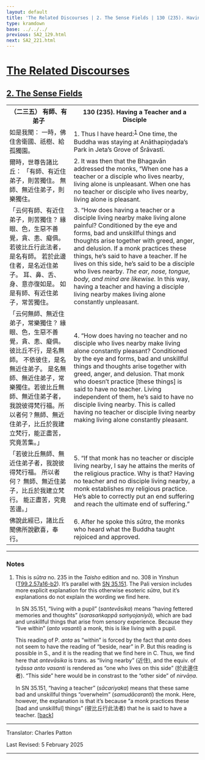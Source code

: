 ```yaml
---
layout: default
title: 'The Related Discourses | 2. The Sense Fields | 130 (235). Having a Teacher and a Disciple'
type: kramdown
base: ../../../
previous: SA2_129.html
next: SA2_221.html
---
```


<h1><a href='../index.html'>The Related Discourses</a></h1>
<h2><a href='index.html'>2. The Sense Fields</a></h2>

<table class="trans">
  <th class='ch'>（二三五） 有師、有弟子</th>
  <th class='en'>130 (235). Having a Teacher and a Disciple</th>
  <tr>
    <td class='ch' title='t125.2.57a16'>如是我聞： 一時，佛住舍衛國、祇樹、給孤獨園。</td>
    <td id='p1'>1. Thus I have heard:<sup id="ref1"><a href="#n1">1</a></sup> One time, the Buddha was staying at Anāthapiṇḍada’s Park in Jeta’s Grove of Śrāvastī.</td>
  </tr>
  <tr>
    <td class='ch' title='t125.2.57a17'>爾時，世尊告諸比丘： 「有師、有近住弟子，則苦獨住。 無師、無近住弟子，則樂獨住。</td>
    <td id='p2'>2. It was then that the Bhagavān addressed the monks, “When one has a teacher or a disciple who lives nearby, living alone is unpleasant. When one has no teacher or disciple who lives nearby, living alone is pleasant.</td>
  </tr>
  <tr>
    <td class='ch' title='t125.2.57a19'>「云何有師、有近住弟子，則苦獨住？ 緣眼、色，生惡不善覺，貪、恚、癡俱。 若彼比丘行此法者，是名有師。 若於此邊住者，是名近住弟子。 耳、鼻、舌、身、意亦復如是。 如是有師、有近住弟子，常苦獨住。</td>
    <td id='p3'>3. “How does having a teacher or a disciple living nearby make living alone painful? Conditioned by the eye and forms, bad and unskillful things and thoughts arise together with greed, anger, and delusion. If a monk practices these things, he’s said to have a teacher. If he lives on this side, he’s said to be a disciple who lives nearby. <em>The ear, nose, tongue, body, and mind are likewise.</em> In this way, having a teacher and having a disciple living nearby makes living alone constantly unpleasant.</td>
  </tr>
  <tr>
    <td class='ch' title='t125.2.57a23'>「云何無師、無近住弟子，常樂獨住？ 緣眼、色，生惡不善覺，貪、恚、癡俱。 彼比丘不行，是名無師。 不依彼住，是名無近住弟子。 是名無師、無近住弟子，常樂獨住。若彼比丘無師、無近住弟子者，我說彼得梵行福。所以者何？無師、無近住弟子，比丘於我建立梵行，能正盡苦，究竟苦集。」</td>
    <td id='p4'>4. “How does having no teacher and no disciple who lives nearby make living alone constantly pleasant? Conditioned by the eye and forms, bad and unskillful things and thoughts arise together with greed, anger, and delusion. That monk who doesn’t practice [these things] is said to have no teacher. Living independent of them, he’s said to have no disciple living nearby. This is called having no teacher or disciple living nearby making living alone constantly pleasant.</td>
  </tr>
  <tr>
    <td class='ch' title='t125.2.57a27'>「若彼比丘無師、無近住弟子者，我說彼得梵行福。 所以者何？ 無師、無近住弟子，比丘於我建立梵行。 能正盡苦，究竟苦邊。」</td>
    <td id='p5'>5. “If that monk has no teacher or disciple living nearby, I say he attains the merits of the religious practice. Why is that? Having no teacher and no disciple living nearby, a monk establishes my religious practice. He’s able to correctly put an end suffering and reach the ultimate end of suffering.”</td>
  </tr>
  <tr>
    <td class='ch' title='t125.2.57b1'>佛說此經已，諸比丘聞佛所說歡喜，奉行。</td>
    <td id='p6'>6. After he spoke this <em>sūtra</em>, the monks who heard what the Buddha taught rejoiced and approved.</td>
  </tr>
</table>

<hr/>

<h3 id="notes">Notes</h3>

<ol class="notes-list">
<li id="n1"><p>This is <em>sūtra</em> no. 235 in the <cite>Taisho</cite> edition and no. 308 in Yinshun (<a href="https://cbetaonline.dila.edu.tw/zh/T02n0099_p0057a16" target="_blank">T99.2.57a16-b2</a>). It’s parallel with <a href="https://suttacentral.net/sn35.151" target="_blank">SN 35.151</a>. The Pali version includes more explicit explanation for this otherwise esoteric <em>sūtra</em>, but it’s explanations do not explain the wording we find here.</p>
<p>In SN 35.151, “living with a pupil” (<em>santevāsika</em>) means “having fettered memories and thoughts” (<em>sarasaṅkappā saṁyojaniyā</em>), which are bad and unskillful things that arise from sensory experience. Because they “live within” (<em>anto vasanti</em>) a monk, this is like living with a pupil.</p>
<p>This reading of P. <em>anta</em> as “within” is forced by the fact that <em>anta</em> does not seem to have the reading of “beside, near” in P. But this reading is possible in S., and it is the reading that we find here in C. Thus, we find here that <em>antevāsika</em> is trans. as “living nearby” (<span class="ch">近住</span>), and the equiv. of <em>tyāssa anto vasanti</em> is rendered as “one who lives on this side” (<span class="ch">於此邊住者</span>). “This side” here would be in constrast to the “other side” of <em>nirvāṇa</em>.</p>
<p>In SN 35.151, “having a teacher” (<em>sācariyaka</em>) means that these same bad and unskillful things “overwhelm” (<em>samudācaranti</em>) the monk. Here, however, the explanation is that it’s because “a monk practices these [bad and unskillful] things” (<span class="ch">彼比丘行此法者</span>) that he is said to have a teacher. [<a href="#ref1">back</a>]</p></li>
</ol>
<hr/>

<p class="translator">Translator: Charles Patton</p>
<p class='revised'>Last Revised: 5 February 2025</p>

<hr/>